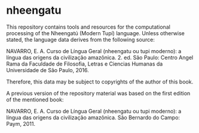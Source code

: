 # nheengatu
This repository contains tools and resources for the computational processing of the Nheengatú (Modern Tupí) language. Unless otherwise stated, the language data derives from the following source:

NAVARRO, E. A. Curso de Língua Geral (nheengatu ou tupi moderno): a língua das origens da civilização amazônica. 2. ed. São Paulo: Centro Angel Rama da Faculdade de Filosofia, Letras e Ciencias Humanas da Universidade de São Paulo, 2016.

Therefore, this data may be subject to copyrights of the author of this book.

A previous version of the repository material was based on the first edition of the mentioned book:

NAVARRO, E. A. Curso de Língua Geral (nheengatu ou tupi moderno): a língua das origens da civilização amazônica. São Bernardo do Campo: Paym, 2011.
